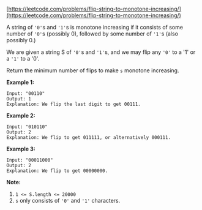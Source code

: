 [https://leetcode.com/problems/flip-string-to-monotone-increasing/](https://leetcode.com/problems/flip-string-to-monotone-increasing/)

A string of `'0'`s and `'1'`s is monotone increasing if it consists of some number of `'0'`s (possibly 0), followed by some number of `'1'`s (also possibly 0.)

We are given a string S of `'0'`s and `'1'`s, and we may flip any `'0'` to a '1' or a `'1'` to a '0'.

Return the minimum number of flips to make `s` monotone increasing.

**Example 1:**
```
Input: "00110"
Output: 1
Explanation: We flip the last digit to get 00111.
```

**Example 2:**
```
Input: "010110"
Output: 2
Explanation: We flip to get 011111, or alternatively 000111.
```

**Example 3:**
```
Input: "00011000"
Output: 2
Explanation: We flip to get 00000000.
```

**Note:**
1. `1 <= S.length <= 20000`
2. `s` only consists of `'0'` and `'1'` characters.


